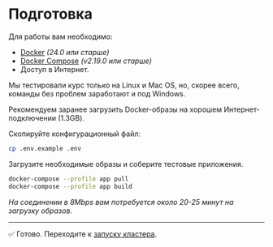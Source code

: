 # Подготовка

Для работы вам необходимо:

- [Docker](https://www.docker.com/products/docker-desktop/) _(24.0 или старше)_
- [Docker Compose](https://docs.docker.com/compose/) _(v2.19.0 или старше)_
- Доступ в Интернет.

Мы тестировали курс только на Linux и Mac OS, но, скорее всего, команды без проблем заработают и под Windows.

Рекомендуем заранее загрузить Docker-образы на хорошем Интернет-подключении (1.3GB).

Скопируйте конфигурационный файл:

```bash
cp .env.example .env
```

Загрузите необходимые образы и соберите тестовые приложения.

```bash
docker-compose --profile app pull
docker-compose --profile app build
```

_На соединении в 8Mbps вам потребуется около 20-25 минут на загрузку образов_.

---

✅ Готово. Переходите к [запуску кластера](./002-getting-started.md).

